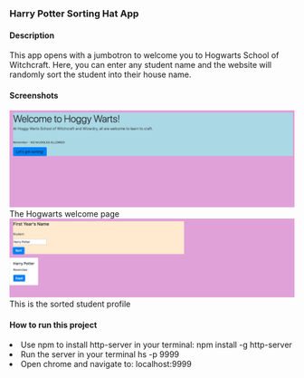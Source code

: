 ### Harry Potter Sorting Hat App

#### Description
This app opens with a jumbotron to welcome you to Hogwarts School of Witchcraft. Here, you can enter any student name and the website will randomly sort the student into their house name. 

#### Screenshots
<img src="screenshots/Screenshot1.png">
The Hogwarts welcome page
<img src="screenshots/Screenshot2.png">
This is the sorted student profile

#### How to run this project

<li>Use npm to install http-server in your terminal:
npm install -g http-server
<li>Run the server in your terminal
hs -p 9999
<li>Open chrome and navigate to:
localhost:9999